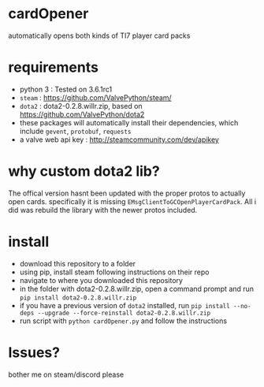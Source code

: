 # cardOpener
automatically opens both kinds of TI7 player card packs

# requirements
* python 3 : Tested on 3.6.1rc1
* `steam` : https://github.com/ValvePython/steam/
* `dota2` : dota2-0.2.8.willr.zip, based on https://github.com/ValvePython/dota2
* these packages will automatically install their dependencies, which include `gevent`, `protobuf`, `requests`
* a valve web api key : http://steamcommunity.com/dev/apikey

# why custom dota2 lib?
The offical version hasnt been updated with the proper protos to actually open cards. specifically it is missing `EMsgClientToGCOpenPlayerCardPack`. All i did was rebuild the library with the newer protos included.

# install
* download this repository to a folder
* using pip, install steam following instructions on their repo
* navigate to where you downloaded this repository
* in the folder with dota2-0.2.8.willr.zip, open a command prompt and run `pip install dota2-0.2.8.willr.zip`
* if you have a previous version of `dota2` installed, run `pip install --no-deps --upgrade --force-reinstall dota2-0.2.8.willr.zip`
* run script with `python cardOpener.py` and follow the instructions

# Issues?
bother me on steam/discord please
